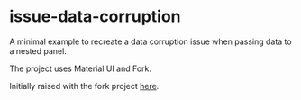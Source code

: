 # issue-data-corruption

A minimal example to recreate a data corruption issue when passing data to a nested panel.

The project uses Material UI and Fork.

Initially raised with the fork project [here](https://github.com/luciodale/fork/issues/24).
